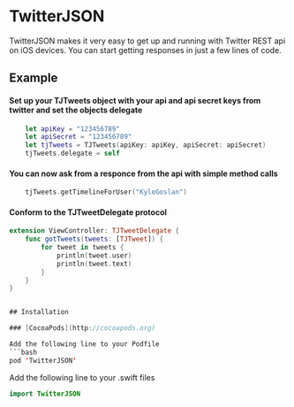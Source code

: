 # TwitterJSON

TwitterJSON makes it very easy to get up and running with Twitter REST api on iOS devices. 
You can start getting responses in just a few lines of code.

## Example

#### Set up your TJTweets object with your api and api secret keys from twitter and set the objects delegate

```swift
	let apiKey = "123456789"
    let apiSecret = "123456789"
    let tjTweets = TJTweets(apiKey: apiKey, apiSecret: apiSecret)
    tjTweets.delegate = self
``` 

#### You can now ask from a responce from the api with simple method calls

```swift
	tjTweets.getTimelineForUser("KyleGoslan")
```

#### Conform to the TJTweetDelegate protocol 

```swift
extension ViewController: TJTweetDelegate {
    func gotTweets(tweets: [TJTweet]) {
        for tweet in tweets {
            println(tweet.user)
            println(tweet.text)
        }
    }
}


## Installation

### [CocoaPods](http://cocoapods.org)

Add the following line to your Podfile
```bash
pod 'TwitterJSON'
```

Add the following line to your .swift files
```Swift
import TwitterJSON
```